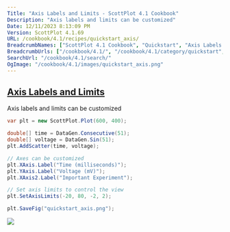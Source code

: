 ```yaml
---
Title: "Axis Labels and Limits - ScottPlot 4.1 Cookbook"
Description: "Axis labels and limits can be customized"
Date: 12/11/2023 8:13:09 PM
Version: ScottPlot 4.1.69
URL: /cookbook/4.1/recipes/quickstart_axis/
BreadcrumbNames: ["ScottPlot 4.1 Cookbook", "Quickstart", "Axis Labels and Limits"]
BreadcrumbUrls: ["/cookbook/4.1/", "/cookbook/4.1/category/quickstart", "/cookbook/4.1/recipes/quickstart_axis/"]
SearchUrl: "/cookbook/4.1/search/"
OgImage: "/cookbook/4.1/images/quickstart_axis.png"
---
```


<h2><a id='axis-labels-and-limits' href='/cookbook/4.1/recipes/quickstart_axis/'>Axis Labels and Limits</a></h2>

Axis labels and limits can be customized

```cs
var plt = new ScottPlot.Plot(600, 400);

double[] time = DataGen.Consecutive(51);
double[] voltage = DataGen.Sin(51);
plt.AddScatter(time, voltage);

// Axes can be customized
plt.XAxis.Label("Time (milliseconds)");
plt.YAxis.Label("Voltage (mV)");
plt.XAxis2.Label("Important Experiment");

// Set axis limits to control the view
plt.SetAxisLimits(-20, 80, -2, 2);

plt.SaveFig("quickstart_axis.png");
```

<img src='../../images/quickstart_axis.png' class='d-block mx-auto my-5' />


